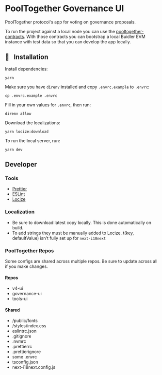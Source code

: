 # PoolTogether Governance UI

PoolTogether protocol's app for voting on governance proposals.

To run the project against a local node you can use the [pooltogether-contracts](https://github.com/pooltogether/pooltogether-contracts/tree/version-3). With those contracts you can bootstrap a local Buidler EVM instance with test data so that you can develop the app locally.

## 💾 &nbsp; Installation

Install dependencies:

```
yarn
```

Make sure you have `direnv` installed and copy `.envrc.example` to `.envrc`:

```
cp .envrc.example .envrc
```

Fill in your own values for `.envrc`, then run:

```
direnv allow
```

Download the localizations:

```
yarn locize:download
```


To run the local server, run:

```
yarn dev
```

## Developer

### Tools

- [Prettier](https://marketplace.visualstudio.com/items?itemName=esbenp.prettier-vscode)
- [ESLint](https://marketplace.visualstudio.com/items?itemName=dbaeumer.vscode-eslint)
- [Locize](https://locize.io/login)

### Localization

- Be sure to download latest copy locally. This is done automatically on build.
- To add strings they must be manually added to Locize. t(key, defaultValue) isn't fully set up for `next-i18next`

### PoolTogether Repos

Some configs are shared across multiple repos. Be sure to update across all if you make changes.

#### Repos
- v4-ui
- governance-ui
- tools-ui

#### Shared
- /public/fonts
- /styles/index.css
- eslintrc.json
- .gitignore
- .nvmrc
- .prettierrc
- .prettierignore
- some .envrc
- tsconfig.json
- next-i18next.config.js

